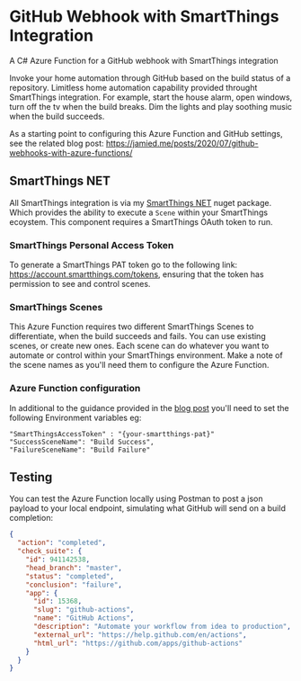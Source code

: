 # GitHub Webhook with SmartThings Integration

A C# Azure Function for a GitHub webhook with SmartThings integration

Invoke your home automation through GitHub based on the build status of a repository.  Limitless home automation capability provided throught SmartThings integration.  For example, start the house alarm, open windows, turn off the tv when the build breaks.  Dim the lights and play soothing music when the build succeeds.

As a starting point to configuring this Azure Function and GitHub settings, see the related blog post: https://jamied.me/posts/2020/07/github-webhooks-with-azure-functions/

## SmartThings NET
All SmartThings integration is via my [SmartThings NET](https://www.nuget.org/packages/SmartThingsNet/) nuget package.  Which provides the ability to execute a `Scene` within your SmartThings ecoystem. This component requires a SmartThings OAuth token to run. 

### SmartThings Personal Access Token

To generate a SmartThings PAT token go to the following link: https://account.smartthings.com/tokens, ensuring that the token has permission to see and control scenes.

### SmartThings Scenes

This Azure Function requires two different SmartThings Scenes to differentiate, when the build succeeds and fails.  You can use existing scenes, or create new ones.  Each scene can do whatever you want to automate or control within your SmartThings environment. Make a note of the scene names as you'll need them to configure the Azure Function.

### Azure Function configuration

In additional to the guidance provided in the [blog post](https://jamied.me/posts/2020/07/github-webhooks-with-azure-functions/) you'll need to set the following Environment variables eg:

    "SmartThingsAccessToken" : "{your-smartthings-pat}"
    "SuccessSceneName": "Build Success",
    "FailureSceneName": "Build Failure"

## Testing

You can test the Azure Function locally using Postman to post a json payload to your local endpoint, simulating what GitHub will send on a build completion:

```json
{
  "action": "completed",
  "check_suite": {
    "id": 941142538,
    "head_branch": "master",
    "status": "completed",
    "conclusion": "failure",
    "app": {
      "id": 15368,
      "slug": "github-actions",
      "name": "GitHub Actions",
      "description": "Automate your workflow from idea to production",
      "external_url": "https://help.github.com/en/actions",
      "html_url": "https://github.com/apps/github-actions"
    }
  }
}
```
